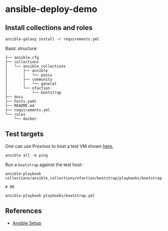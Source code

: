 # ansible-deploy-demo

## Install collections and roles

```shell
ansible-galaxy install -r requirements.yml
```

Basic structure:

```shell
├── ansible.cfg
├── collections
│   └── ansible_collections
│       ├── ansible
│       │   └── posix
│       ├── community
│       │   └── general
│       └── nfaction
│           └── bootstrap
├── docs
├── hosts.yaml
├── README.md
├── requirements.yml
└── roles
    └── docker
```

## Test targets

One can use Proxmox to host a test VM shown [here.](docs/Proxmox-VE-test-host.md)

```shell
ansible all -m ping
```

Run a `bootstrap` against the test host:

```shell
ansible-playbook collections/ansible_collections/nfaction/bootstrap/playbooks/bootstrap.yml

# OR

ansible-playbook playbooks/bootstrap.yml
```

## References

* [Ansible Setup](docs/Ansible-setup.md)